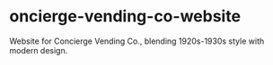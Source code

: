 # oncierge-vending-co-website
Website for Concierge Vending Co., blending 1920s-1930s style with modern design.
